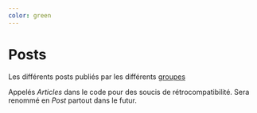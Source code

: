 ```yaml
---
color: green
---
```

# Posts

Les différents posts publiés par les différents [groupes](../groups)

Appelés _Articles_ dans le code pour des soucis de rétrocompatibilité.
Sera renommé en _Post_ partout dans le futur.
